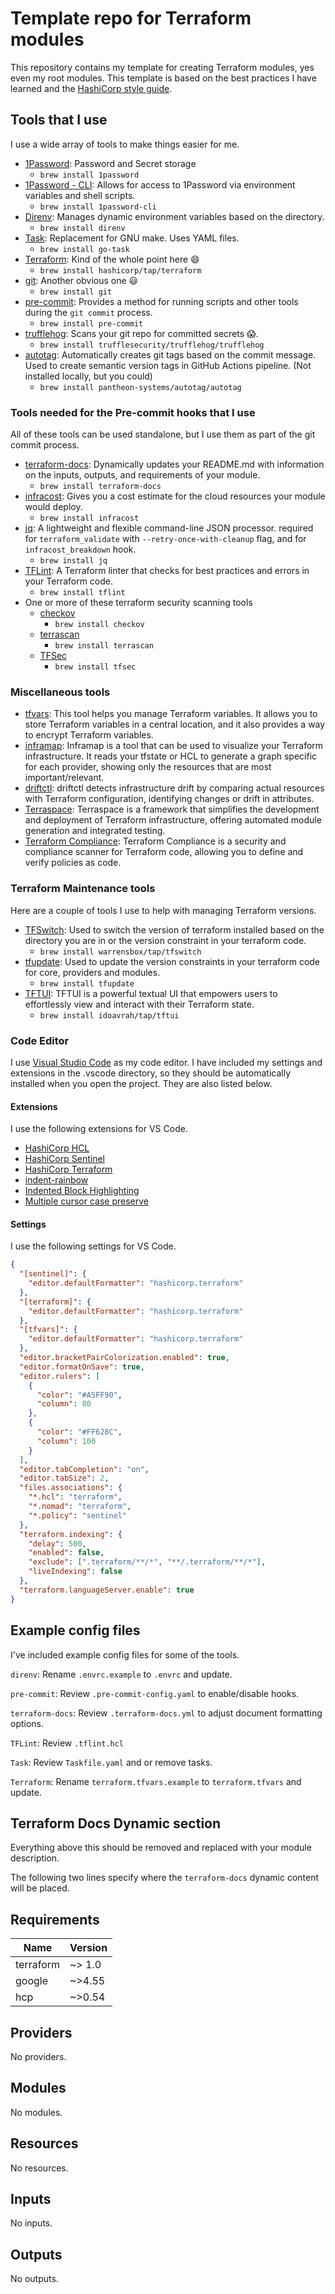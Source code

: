 # Template repo for Terraform modules

This repository contains my template for creating Terraform modules, yes even my
root modules. This template is based on the best practices I have learned and
the
[HashiCorp style guide](https://developer.hashicorp.com/terraform/language/style).

## Tools that I use

I use a wide array of tools to make things easier for me.

- [1Password](https://1password.com/): Password and Secret storage
  - `brew install 1password`
- [1Password - CLI](https://1password.com/downloads/command-line/): Allows for
  access to 1Password via environment variables and shell scripts.
  - `brew install 1password-cli`
- [Direnv](https://direnv.net/): Manages dynamic environment variables based on
  the directory.
  - `brew install direnv`
- [Task](https://taskfile.dev/): Replacement for GNU make. Uses YAML files.
  - `brew install go-task`
- [Terraform](https://www.terraform.io/downloads.html): Kind of the whole point
  here 😄
  - `brew install hashicorp/tap/terraform`
- [git](https://git-scm.com/downloads): Another obvious one 😃
  - `brew install git`
- [pre-commit](https://pre-commit.com/): Provides a method for running scripts
  and other tools during the `git commit` process.
  - `brew install pre-commit`
- [trufflehog](https://github.com/trufflesecurity/trufflehog): Scans your git
  repo for committed secrets 😱.
  - `brew install trufflesecurity/trufflehog/trufflehog`
- [autotag](https://github.com/pantheon-systems/autotag): Automatically creates
  git tags based on the commit message. Used to create semantic version tags in
  GitHub Actions pipeline. (Not installed locally, but you could)
  - `brew install pantheon-systems/autotag/autotag`

### Tools needed for the Pre-commit hooks that I use

All of these tools can be used standalone, but I use them as part of the git
commit process.

- [terraform-docs](https://github.com/terraform-docs/terraform-docs):
  Dynamically updates your README.md with information on the inputs, outputs,
  and requirements of your module.
  - `brew install terraform-docs`
- [infracost](https://github.com/infracost/infracost): Gives you a cost estimate
  for the cloud resources your module would deploy.
  - `brew install infracost`
- [jq](https://github.com/stedolan/jq): A lightweight and flexible command-line
  JSON processor. required for `terraform_validate` with
  `--retry-once-with-cleanup` flag, and for `infracost_breakdown` hook.
  - `brew install jq`
- [TFLint](https://github.com/terraform-linters/tflint): A Terraform linter that
  checks for best practices and errors in your Terraform code.
  - `brew install tflint`
- One or more of these terraform security scanning tools
  - [checkov](https://github.com/bridgecrewio/checkov)
    - `brew install checkov`
  - [terrascan](https://github.com/tenable/terrascan)
    - `brew install terrascan`
  - [TFSec](https://tfsec.dev)
    - `brew install tfsec`

### Miscellaneous tools

- [tfvars](https://github.com/shihanng/tfvar): This tool helps you manage
  Terraform variables. It allows you to store Terraform variables in a central
  location, and it also provides a way to encrypt Terraform variables.
- [inframap](https://github.com/cycloidio/inframap): Inframap is a tool that can
  be used to visualize your Terraform infrastructure. It reads your tfstate or
  HCL to generate a graph specific for each provider, showing only the resources
  that are most important/relevant.
- [driftctl](https://github.com/cloudskiff/driftctl): driftctl detects
  infrastructure drift by comparing actual resources with Terraform
  configuration, identifying changes or drift in attributes.
- [Terraspace](https://github.com/boltops-tools/terraspace): Terraspace is a
  framework that simplifies the development and deployment of Terraform
  infrastructure, offering automated module generation and integrated testing.
- [Terraform Compliance](https://github.com/terraform-compliance/cli): Terraform
  Compliance is a security and compliance scanner for Terraform code, allowing
  you to define and verify policies as code.

### Terraform Maintenance tools

Here are a couple of tools I use to help with managing Terraform versions.

- [TFSwitch](https://tfswitch.warrensbox.com/): Used to switch the version of
  terraform installed based on the directory you are in or the version
  constraint in your terraform code.
  - `brew install warrensbox/tap/tfswitch`
- [tfupdate](https://github.com/minamijoyo/tfupdate): Used to update the version
  constraints in your terraform code for core, providers and modules.
  - `brew install tfupdate`
- [TFTUI](https://github.com/idoavrah/terraform-tui): TFTUI is a powerful
  textual UI that empowers users to effortlessly view and interact with their
  Terraform state.
  - `brew install idoavrah/tap/tftui`

### Code Editor

I use [Visual Studio Code](https://code.visualstudio.com/) as my code editor. I
have included my settings and extensions in the .vscode directory, so they
should be automatically installed when you open the project. They are also
listed below.

#### Extensions

I use the following extensions for VS Code.

- [HashiCorp HCL](https://marketplace.visualstudio.com/items?itemName=HashiCorp.HCL)
- [HashiCorp Sentinel](https://marketplace.visualstudio.com/items?itemName=HashiCorp.sentinel)
- [HashiCorp Terraform](https://marketplace.visualstudio.com/items?itemName=HashiCorp.terraform)
- [indent-rainbow](https://marketplace.visualstudio.com/items?itemName=oderwat.indent-rainbow)
- [Indented Block Highlighting](https://marketplace.visualstudio.com/items?itemName=byi8220.indented-block-highlighting)
- [Multiple cursor case preserve](https://marketplace.visualstudio.com/items?itemName=Cardinal90.multi-cursor-case-preserve)

#### Settings

I use the following settings for VS Code.

```json
{
  "[sentinel]": {
    "editor.defaultFormatter": "hashicorp.terraform"
  },
  "[terraform]": {
    "editor.defaultFormatter": "hashicorp.terraform"
  },
  "[tfvars]": {
    "editor.defaultFormatter": "hashicorp.terraform"
  },
  "editor.bracketPairColorization.enabled": true,
  "editor.formatOnSave": true,
  "editor.rulers": [
    {
      "color": "#A5FF90",
      "column": 80
    },
    {
      "color": "#FF628C",
      "column": 100
    }
  ],
  "editor.tabCompletion": "on",
  "editor.tabSize": 2,
  "files.associations": {
    "*.hcl": "terraform",
    "*.nomad": "terraform",
    "*.policy": "sentinel"
  },
  "terraform.indexing": {
    "delay": 500,
    "enabled": false,
    "exclude": [".terraform/**/*", "**/.terraform/**/*"],
    "liveIndexing": false
  },
  "terraform.languageServer.enable": true
}
```

## Example config files

I've included example config files for some of the tools.

`direnv`: Rename `.envrc.example` to `.envrc` and update.

`pre-commit`: Review `.pre-commit-config.yaml` to enable/disable hooks.

`terraform-docs`: Review `.terraform-docs.yml` to adjust document formatting
options.

`TFLint`: Review `.tflint.hcl`

`Task`: Review `Taskfile.yaml` and or remove tasks.

`Terraform`: Rename `terraform.tfvars.example` to `terraform.tfvars` and update.

## Terraform Docs Dynamic section

Everything above this should be removed and replaced with your module
description.

The following two lines specify where the `terraform-docs` dynamic content will
be placed.

<!-- BEGINNING OF PRE-COMMIT-TERRAFORM DOCS HOOK -->

## Requirements

| Name      | Version |
| --------- | ------- |
| terraform | ~> 1.0  |
| google    | ~>4.55  |
| hcp       | ~>0.54  |

## Providers

No providers.

## Modules

No modules.

## Resources

No resources.

## Inputs

No inputs.

## Outputs

No outputs.

<!-- END OF PRE-COMMIT-TERRAFORM DOCS HOOK -->
